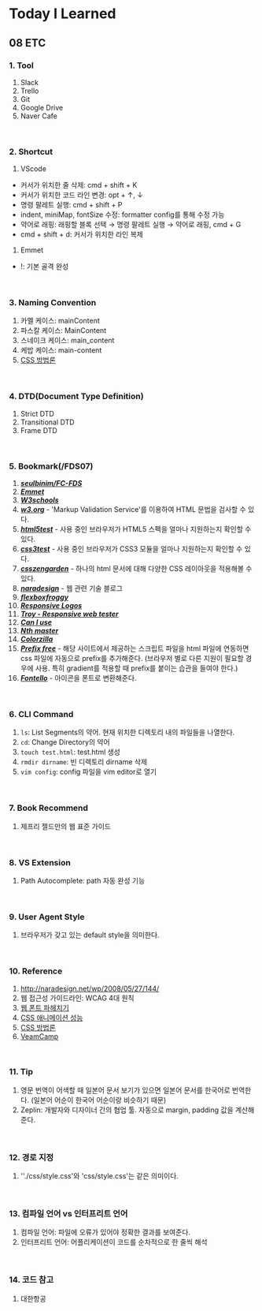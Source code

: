 # Today I Learned

## 08 ETC

### 1. Tool

1. Slack
2. Trello
3. Git
4. Google Drive
5. Naver Cafe

<br />

### 2. Shortcut

1. VScode

- 커서가 위치한 줄 삭제: cmd + shift + K
- 커서가 위치한 코드 라인 변경: opt + ↑, ↓
- 명령 팔레트 실행: cmd + shift + P
- indent, miniMap, fontSize 수정: formatter config를 통해 수정 가능
- 약어로 래핑: 래핑할 블록 선택 → 명령 팔레트 실행 → 약어로 래핑, cmd + G
- cmd + shift + d: 커서가 위치한 라인 복제

1. Emmet

- !: 기본 골격 완성

<br />

### 3. Naming Convention

1. 카멜 케이스: mainContent
2. 파스칼 케이스: MainContent
3. 스네이크 케이스: main_content
4. 케밥 케이스: main-content
5. [CSS 방법론](http://wit.nts-corp.com/2015/04/16/3538)

<br />

### 4. DTD(Document Type Definition)

1. Strict DTD
2. Transitional DTD
3. Frame DTD

<br />

### 5. Bookmark(/FDS07)

1. ***[seulbinim/FC-FDS](https://github.com/seulbinim/FC-FDS)***
2. ***[Emmet](https://docs.emmet.io/)***
3. ***[W3schools](https://www.w3schools.com/)***
4. ***[w3.org](https://www.w3.org/)*** -  'Markup Validation Service'를 이용하여 HTML 문법을 검사할 수 있다.
5. ***[html5test](html5test.com)*** - 사용 중인 브라우저가 HTML5 스펙을 얼마나 지원하는지 확인할 수 있다.
6. ***[css3test](http://css3test.com/)*** - 사용 중인 브라우저가 CSS3 모듈을 얼마나 지원하는지 확인할 수 있다.
7. ***[csszengarden](http://csszengarden.com/)*** - 하나의 html 문서에 대해 다양한 CSS 레이아웃을 적용해볼 수 있다.
8. ***[naradesign](naradesign.net/wp/)*** - 웹 관련 기술 블로그
9. ***[flexboxfroggy](http://flexboxfroggy.com/)***
10. ***[Responsive Logos](http://responsivelogos.co.uk/)***
11. ***[Troy - Responsive web tester](http://troy.labs.daum.net/)***
12. ***[Can I use](https://www.caniuse.com/)***
13. ***[Nth master](http://nthmaster.com/)***
14. ***[Colorzilla](http://www.colorzilla.com/gradient-editor/)***
15. ***[Prefix free](https://leaverou.github.io/prefixfree/)*** - 해당 사이트에서 제공하는 스크립트 파일을 html 파일에 연동하면 css 파일에 자동으로 prefix를 추가해준다. (브라우저 별로 다른 지원이 필요할 경우에 사용. 특히 gradient를 적용할 때 prefix를 붙이는 습관을 들여야 한다.)
16. ***[Fontello](http://fontello.com/)*** - 아이콘을 폰트로 변환해준다.

<br />

### 6. CLI Command

1. `ls`: List Segments의 약어. 현재 위치한 디렉토리 내의 파일들을 나열한다.
2. `cd`: Change Directory의 약어
3. `touch test.html`: test.html 생성
4. `rmdir dirname`: 빈 디렉토리 dirname 삭제
5. `vim config`: config 파일을 vim editor로 열기

<br />

### 7. Book Recommend

1. 제프리 젤드만의 웹 표준 가이드

<br />

### 8. VS Extension

1. Path Autocomplete: path 자동 완성 기능​

<br />

### 9. User Agent Style

1. 브라우저가 갖고 있는 default style을 의미한다.

<br />

### 10. Reference

1. http://naradesign.net/wp/2008/05/27/144/
2. 웹 접근성 가이드라인: WCAG 4대 원칙
3. [웹 폰트 파헤치기](https://www.slideshare.net/wsconf/web-font-wsconfseoul2017-vol2?qid=953d01dc-4191-43ec-9c03-845a22578cf4&v=&b=&from_search=1)
4. [CSS 애니메이션 성능](https://www.slideshare.net/wsconf/css-animation-wsconfseoul2017-vol2?qid=953d01dc-4191-43ec-9c03-845a22578cf4&v=&b=&from_search=2)
5. [CSS 방법론](http://wit.nts-corp.com/2015/04/16/3538)
6. [VeamCamp](https://veamcamp.com/)

<br />

### 11. Tip

1. 영문 번역이 어색할 때 일본어 문서 보기가 있으면 일본어 문서를 한국어로 번역한다. (일본어 어순이 한국어 어순이랑 비슷하기 때문)
2. Zeplin: 개발자와 디자이너 간의 협업 툴. 자동으로 margin, padding 값을 계산해준다.

<br />

### 12. 경로 지정

1. ''./css/style.css'와 'css/style.css'는 같은 의미이다.

<br />

### 13. 컴파일 언어 vs 인터프리트 언어

1. 컴파일 언어: 파일에 오류가 있어야 정확한 결과를 보여준다.
2. 인터프리트 언어: 어플리케이션이 코드를 순차적으로 한 줄씩 해석

<br />

### 14. 코드 참고

1. 대한항공

